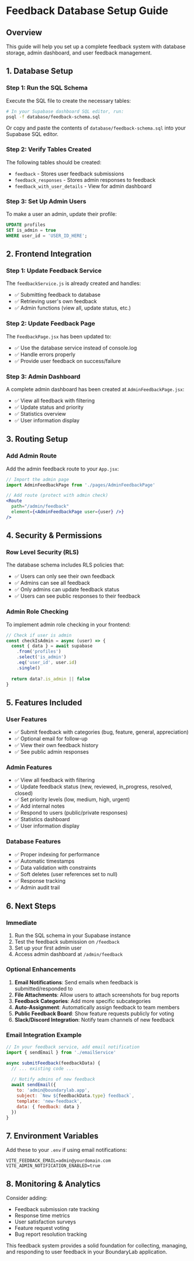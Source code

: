 # Feedback Database Setup Guide

## Overview
This guide will help you set up a complete feedback system with database storage, admin dashboard, and user feedback management.

## 1. Database Setup

### Step 1: Run the SQL Schema
Execute the SQL file to create the necessary tables:

```bash
# In your Supabase dashboard SQL editor, run:
psql -f database/feedback-schema.sql
```

Or copy and paste the contents of `database/feedback-schema.sql` into your Supabase SQL editor.

### Step 2: Verify Tables Created
The following tables should be created:
- `feedback` - Stores user feedback submissions
- `feedback_responses` - Stores admin responses to feedback
- `feedback_with_user_details` - View for admin dashboard

### Step 3: Set Up Admin Users
To make a user an admin, update their profile:

```sql
UPDATE profiles 
SET is_admin = true 
WHERE user_id = 'USER_ID_HERE';
```

## 2. Frontend Integration

### Step 1: Update Feedback Service
The `feedbackService.js` is already created and handles:
- ✅ Submitting feedback to database
- ✅ Retrieving user's own feedback
- ✅ Admin functions (view all, update status, etc.)

### Step 2: Update Feedback Page
The `FeedbackPage.jsx` has been updated to:
- ✅ Use the database service instead of console.log
- ✅ Handle errors properly
- ✅ Provide user feedback on success/failure

### Step 3: Admin Dashboard
A complete admin dashboard has been created at `AdminFeedbackPage.jsx`:
- ✅ View all feedback with filtering
- ✅ Update status and priority
- ✅ Statistics overview
- ✅ User information display

## 3. Routing Setup

### Add Admin Route
Add the admin feedback route to your `App.jsx`:

```jsx
// Import the admin page
import AdminFeedbackPage from './pages/AdminFeedbackPage'

// Add route (protect with admin check)
<Route 
  path="/admin/feedback" 
  element={<AdminFeedbackPage user={user} />} 
/>
```

## 4. Security & Permissions

### Row Level Security (RLS)
The database schema includes RLS policies that:
- ✅ Users can only see their own feedback
- ✅ Admins can see all feedback
- ✅ Only admins can update feedback status
- ✅ Users can see public responses to their feedback

### Admin Role Checking
To implement admin role checking in your frontend:

```jsx
// Check if user is admin
const checkIsAdmin = async (user) => {
  const { data } = await supabase
    .from('profiles')
    .select('is_admin')
    .eq('user_id', user.id)
    .single()
  
  return data?.is_admin || false
}
```

## 5. Features Included

### User Features
- ✅ Submit feedback with categories (bug, feature, general, appreciation)
- ✅ Optional email for follow-up
- ✅ View their own feedback history
- ✅ See public admin responses

### Admin Features
- ✅ View all feedback with filtering
- ✅ Update feedback status (new, reviewed, in_progress, resolved, closed)
- ✅ Set priority levels (low, medium, high, urgent)
- ✅ Add internal notes
- ✅ Respond to users (public/private responses)
- ✅ Statistics dashboard
- ✅ User information display

### Database Features
- ✅ Proper indexing for performance
- ✅ Automatic timestamps
- ✅ Data validation with constraints
- ✅ Soft deletes (user references set to null)
- ✅ Response tracking
- ✅ Admin audit trail

## 6. Next Steps

### Immediate
1. Run the SQL schema in your Supabase instance
2. Test the feedback submission on `/feedback`
3. Set up your first admin user
4. Access admin dashboard at `/admin/feedback`

### Optional Enhancements
1. **Email Notifications**: Send emails when feedback is submitted/responded to
2. **File Attachments**: Allow users to attach screenshots for bug reports
3. **Feedback Categories**: Add more specific subcategories
4. **Auto-Assignment**: Automatically assign feedback to team members
5. **Public Feedback Board**: Show feature requests publicly for voting
6. **Slack/Discord Integration**: Notify team channels of new feedback

### Email Integration Example
```jsx
// In your feedback service, add email notification
import { sendEmail } from './emailService'

async submitFeedback(feedbackData) {
  // ... existing code ...
  
  // Notify admins of new feedback
  await sendEmail({
    to: 'admin@boundarylab.app',
    subject: `New ${feedbackData.type} feedback`,
    template: 'new-feedback',
    data: { feedback: data }
  })
}
```

## 7. Environment Variables

Add these to your `.env` if using email notifications:
```
VITE_FEEDBACK_EMAIL=admin@yourdomain.com
VITE_ADMIN_NOTIFICATION_ENABLED=true
```

## 8. Monitoring & Analytics

Consider adding:
- Feedback submission rate tracking
- Response time metrics
- User satisfaction surveys
- Feature request voting
- Bug report resolution tracking

This feedback system provides a solid foundation for collecting, managing, and responding to user feedback in your BoundaryLab application.

